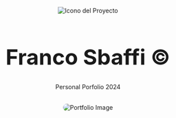 <div align="center">
  
![Icono del Proyecto](https://github.com/FrancoSbaffi/Portfolio/assets/99909205/70b677cd-6724-4e74-9fa0-49030b535285)


</div>

<h3 align="center" style="margin-bottom: 0; font-size: 50px;">
  Franco Sbaffi &copy;
</h3>

<br>
<p align="center">
  Personal Porfolio 2024
</p>
<br>
<div align="center">
  
<img src="https://github.com/FrancoSbaffi/Portfolio/assets/99909205/a1f2a47f-2de6-46ac-ae26-ae96a64c0205" alt="Portfolio Image" style="border-radius: 10px;">
  
</div>


